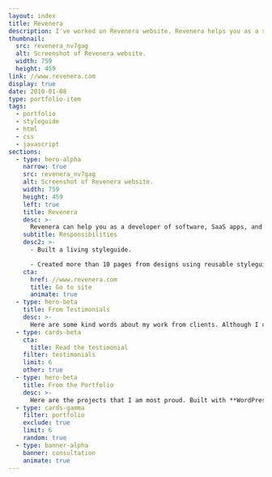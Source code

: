 ```yaml
---
layout: index
title: Revenera
description: I've worked on Revenera website. Revenera helps you as a software developer to control costs, grow and protect your business.
thumbnail:
  src: revenera_nv7gag
  alt: Screenshot of Revenera website.
  width: 759
  height: 459
link: //www.revenera.com
display: true
date: 2010-01-08
type: portfolio-item
tags:
  - portfolio
  - styleguide
  - html
  - css
  - javascript
sections:
  - type: hero-alpha
    narrow: true
    src: revenera_nv7gag
    alt: Screenshot of Revenera website.
    width: 759
    height: 459
    left: true
    title: Revenera
    desc: >-
      Revenera can help you as a developer of software, SaaS apps, and IoT devices, to control costs, grow and protect your business. The website runs on Adobe Experience Manager.
    subtitle: Responsibilities
    desc2: >-
      - Built a living styleguide.

      - Created more than 10 pages from designs using reusable styleguide components.
    cta:
      href: //www.revenera.com
      title: Go to site
      animate: true
  - type: hero-beta
    title: From Testimonials
    desc: >-
      Here are some kind words about my work from clients. Although I collaborated with clients from more than 10 countries, most of them came from **The United States** and **Germany**.
  - type: cards-beta
    cta:
      title: Read the testimonial
    filter: testimonials
    limit: 6
    other: true
  - type: hero-beta
    title: From the Portfolio
    desc: >-
      Here are the projects that I am most proud. Built with **WordPress**, **Shopify**, **Eleventy**, **Jekyll**, and **Hugo**, among others.
  - type: cards-gamma
    filter: portfolio
    exclude: true
    limit: 6
    random: true
  - type: banner-alpha
    banner: consultation
    animate: true
---
```

